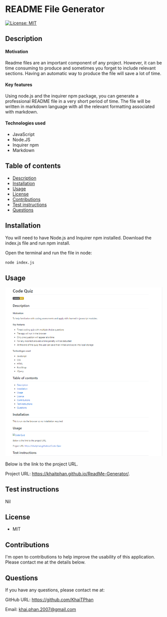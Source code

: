 # README File Generator

[![License: MIT](https://img.shields.io/badge/License-MIT-yellow.svg)](https://opensource.org/licenses/MIT)

## Description

#### Motivation

Readme files are an important component of any project. However, it can be time consuming to produce and sometimes you forget to include relevant sections. Having an automatic way to produce the file will save a lot of time. 

#### Key features

Using node.js and the inquirer npm package, you can generate a professional README file in a very short period of time. The file will be written in markdown language with all the relevant formatting associated with markdown.

#### Technologies used

* JavaScript
* Node.JS
* Inquirer npm
* Markdown

## Table of contents

<!--ts-->
* [Description](#Description)
* [Installation](#Installation)
* [Usage](#Usage)
* [License](#License)
* [Contributions](#Contributions)
* [Test instructions](#Test-instructions)
* [Questions](#Questions)
<!--te-->

## Installation

You will need to have Node.js and Inquirer npm installed. Download the index.js file and run npm install.

Open the terminal and run the file in node:

```bash
node index.js
```
## Usage

![README File Generator](./images/readme.PNG)

Below is the link to the project URL.

Project URL: https://khaitphan.github.io/ReadMe-Generator/.

## Test instructions

Nil

## License

* MIT

## Contributions

I'm open to contributions to help improve the usability of this application. Please contact me at the details below.

## Questions

If you have any questions, please contact me at:

GitHub URL: https://github.com/KhaiTPhan

Email: khai.phan.2007@gmail.com
